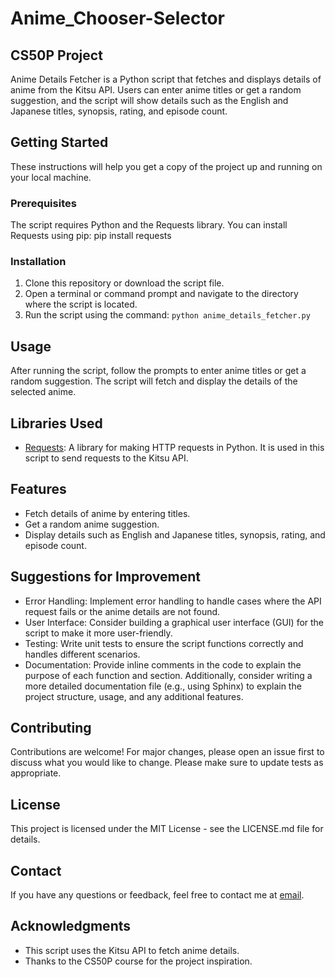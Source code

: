 # Anime_Chooser-Selector
## CS50P Project

Anime Details Fetcher is a Python script that fetches and displays details of anime from the Kitsu API. Users can enter anime titles or get a random suggestion, and the script will show details such as the English and Japanese titles, synopsis, rating, and episode count.

## Getting Started

These instructions will help you get a copy of the project up and running on your local machine.

### Prerequisites

The script requires Python and the Requests library. You can install Requests using pip: pip install requests


### Installation

1. Clone this repository or download the script file.
2. Open a terminal or command prompt and navigate to the directory where the script is located.
3. Run the script using the command: `python anime_details_fetcher.py`

## Usage

After running the script, follow the prompts to enter anime titles or get a random suggestion. The script will fetch and display the details of the selected anime.

## Libraries Used

- [Requests](https://docs.python-requests.org/en/latest/): A library for making HTTP requests in Python. It is used in this script to send requests to the Kitsu API.

## Features

- Fetch details of anime by entering titles.
- Get a random anime suggestion.
- Display details such as English and Japanese titles, synopsis, rating, and episode count.

## Suggestions for Improvement

- Error Handling: Implement error handling to handle cases where the API request fails or the anime details are not found.
- User Interface: Consider building a graphical user interface (GUI) for the script to make it more user-friendly.
- Testing: Write unit tests to ensure the script functions correctly and handles different scenarios.
- Documentation: Provide inline comments in the code to explain the purpose of each function and section. Additionally, consider writing a more detailed documentation file (e.g., using Sphinx) to explain the project structure, usage, and any additional features.

## Contributing

Contributions are welcome! For major changes, please open an issue first to discuss what you would like to change. Please make sure to update tests as appropriate.

## License

This project is licensed under the MIT License - see the LICENSE.md file for details.

## Contact

If you have any questions or feedback, feel free to contact me at [email](mailto:example@example.com).

## Acknowledgments

- This script uses the Kitsu API to fetch anime details.
- Thanks to the CS50P course for the project inspiration.


